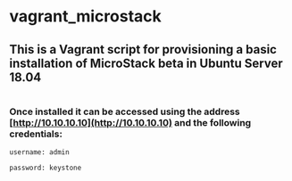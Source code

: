 # vagrant_microstack

## This is a Vagrant script for provisioning a basic installation of MicroStack beta in Ubuntu Server 18.04

#

### Once installed it can be accessed using the address [http://10.10.10.10](http://10.10.10.10) and the following credentials:


```username: admin```

```password: keystone```
